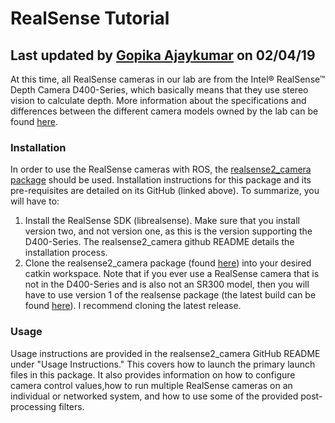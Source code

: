 # RealSense Tutorial
## Last updated by [Gopika Ajaykumar](https://github.com/gopikaajaykumar) on 02/04/19

At this time, all RealSense cameras in our lab are from the Intel® RealSense™ Depth Camera D400-Series, which basically means
that they use stereo vision to calculate depth. More information about the specifications and differences between the different camera models owned by the lab can be found [here](https://software.intel.com/en-us/realsense/d400).

### Installation
In order to use the RealSense cameras with ROS, the [realsense2_camera package](https://github.com/intel-ros/realsense) 
should be used. Installation instructions for this package and its pre-requisites are detailed on its GitHub (linked above). 
To summarize, you will have to:
1. Install the RealSense SDK (librealsense). Make sure that you install version two, and not version one, as this is the 
version supporting the D400-Series. The realsense2_camera github README details the installation process.
2. Clone the realsense2_camera package (found [here](https://github.com/intel-ros/realsense/releases)) into your desired catkin 
workspace. Note that if you ever use a RealSense camera that is not in the D400-Series and is also not an SR300 model, then you 
will have to use version 1 of the realsense package (the latest build can be found [here](https://github.com/intel-ros/realsense/releases/tag/1.8.1)). I recommend cloning the latest release.

### Usage
Usage instructions are provided in the realsense2_camera GitHub README under "Usage Instructions." This covers how to launch the primary launch files in this package. It also provides information on how to configure camera control values,how to run multiple RealSense cameras on an individual or networked system, and how to use some of the provided post-processing filters. 


